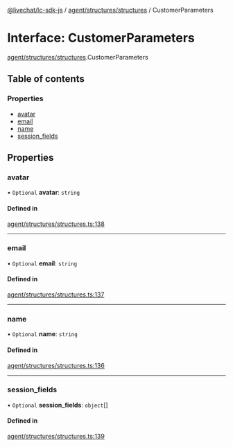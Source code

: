 [@livechat/lc-sdk-js](../README.md) / [agent/structures/structures](../modules/agent_structures_structures.md) / CustomerParameters

# Interface: CustomerParameters

[agent/structures/structures](../modules/agent_structures_structures.md).CustomerParameters

## Table of contents

### Properties

- [avatar](agent_structures_structures.CustomerParameters.md#avatar)
- [email](agent_structures_structures.CustomerParameters.md#email)
- [name](agent_structures_structures.CustomerParameters.md#name)
- [session\_fields](agent_structures_structures.CustomerParameters.md#session_fields)

## Properties

### avatar

• `Optional` **avatar**: `string`

#### Defined in

[agent/structures/structures.ts:138](https://github.com/livechat/lc-sdk-js/blob/125a327/src/agent/structures/structures.ts#L138)

___

### email

• `Optional` **email**: `string`

#### Defined in

[agent/structures/structures.ts:137](https://github.com/livechat/lc-sdk-js/blob/125a327/src/agent/structures/structures.ts#L137)

___

### name

• `Optional` **name**: `string`

#### Defined in

[agent/structures/structures.ts:136](https://github.com/livechat/lc-sdk-js/blob/125a327/src/agent/structures/structures.ts#L136)

___

### session\_fields

• `Optional` **session\_fields**: `object`[]

#### Defined in

[agent/structures/structures.ts:139](https://github.com/livechat/lc-sdk-js/blob/125a327/src/agent/structures/structures.ts#L139)
